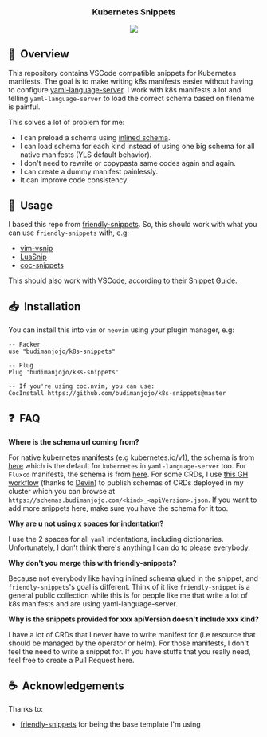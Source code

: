 <div align="center">

### Kubernetes Snippets

![](./assets/screencast.gif)

</div>

## :book:&nbsp; Overview

This repository contains VSCode compatible snippets for Kubernetes manifests.
The goal is to make writing k8s manifests easier without having to configure [yaml-language-server](https://github.com/redhat-developer/yaml-language-server).
I work with k8s manifests a lot and telling `yaml-language-server` to load the correct schema based on filename is painful.

This solves a lot of problem for me:

- I can preload a schema using [inlined schema](https://github.com/redhat-developer/yaml-language-server#using-inlined-schema).
- I can load schema for each kind instead of using one big schema for all native manifests (YLS default behavior).
- I don't need to rewrite or copypasta same codes again and again.
- I can create a dummy manifest painlessly.
- It can improve code consistency.

## :wrench:&nbsp; Usage

I based this repo from [friendly-snippets](https://github.com/rafamadriz/friendly-snippets).
So, this should work with what you can use `friendly-snippets` with, e.g:

- [vim-vsnip](https://github.com/hrsh7th/vim-vsnip)
- [LuaSnip](https://github.com/hrsh7th/vim-vsnip)
- [coc-snippets](https://github.com/neoclide/coc-snippets)

This should also work with VSCode, according to their [Snippet Guide](https://code.visualstudio.com/api/language-extensions/snippet-guide).

## :inbox_tray:&nbsp; Installation

You can install this into `vim` or `neovim` using your plugin manager, e.g:

```
-- Packer
use "budimanjojo/k8s-snippets"

-- Plug
Plug 'budimanjojo/k8s-snippets'

-- If you're using coc.nvim, you can use:
CocInstall https://github.com/budimanjojo/k8s-snippets@master
```

## :question:&nbsp; FAQ

**Where is the schema url coming from?**

For native kubernetes manifests (e.g kubernetes.io/v1), the schema is from [here](https://github.com/yannh/kubernetes-json-schema) which is the default for `kubernetes` in `yaml-language-server` too.
For `Fluxcd` manifests, the schema is from [here](https://github.com/JJGadgets/flux2-schemas).
For some CRDs, I use [this GH workflow](https://github.com/budimanjojo/home-cluster/blob/main/.github/workflows/publish-kubernetes-schemas.yaml) (thanks to [Devin](https://github.com/onedr0p)) to publish schemas of CRDs deployed in my cluster which you can browse at `https://schemas.budimanjojo.com/<kind>_<apiVersion>.json`.
If you want to add more snippets here, make sure you have the schema for it too.

**Why are u not using x spaces for indentation?**

I use the 2 spaces for all `yaml` indentations, including dictionaries.
Unfortunately, I don't think there's anything I can do to please everybody.

**Why don't you merge this with friendly-snippets?**

Because not everybody like having inlined schema glued in the snippet, and `friendly-snippets`'s goal is different.
Think of it like `friendly-snippet` is a general public collection while this is for people like me that write a lot of k8s manifests and are using yaml-language-server.

**Why is the snippets provided for xxx apiVersion doesn't include xxx kind?**

I have a lot of CRDs that I never have to write manifest for (i.e resource that should be managed by the operator or helm).
For those manifests, I don't feel the need to write a snippet for.
If you have stuffs that you really need, feel free to create a Pull Request here.

## :coffee:&nbsp; Acknowledgements

Thanks to:

- [friendly-snippets](https://github.com/rafamadriz/friendly-snippets) for being the base template I'm using
